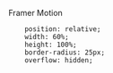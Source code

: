 Framer Motion

        position: relative;
        width: 60%;
        height: 100%;
        border-radius: 25px;
        overflow: hidden;
